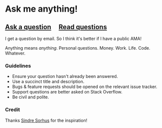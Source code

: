# Ask me anything!

## [Ask a question](../../issues/new) &nbsp;&nbsp;&nbsp; [Read questions](../../issues?utf8=%E2%9C%93&q=is%3Aissue%20is%3Aclosed%20sort%3Aupdated-desc%20-label%3Ahidden)

I get a question by email. So I think it's better if I have a public AMA!

Anything means *anything*. Personal questions. Money. Work. Life. Code. Whatever.


### Guidelines

- Ensure your question hasn't already been answered.
- Use a succinct title and description.
- Bugs & feature requests should be opened on the relevant issue tracker.
- Support questions are better asked on Stack Overflow.
- Be civil and polite.


### Credit

Thanks [Sindre Sorhus](https://github.com/sindresorhus/ama) for the inspiration!
